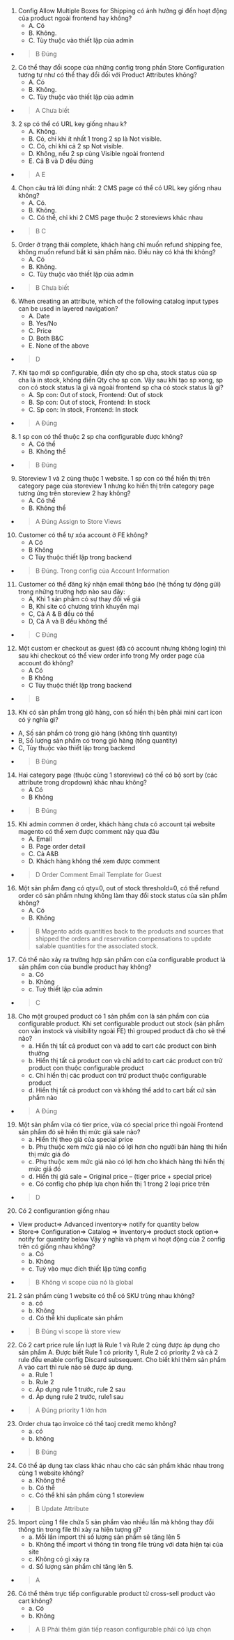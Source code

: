 1. Config Allow Multiple Boxes for Shipping có ảnh hưởng gì đến hoạt động của product ngoài frontend hay không?
   - A. Có
   - B. Không.
   - C. Tùy thuộc vào thiết lập của admin

- > B Đúng

2. Có thể thay đổi scope của những config trong phần Store Configuration tương tự như có thể thay đổi đối với Product Attributes không?
   - A. Có
   - B. Không.
   - C. Tùy thuộc vào thiết lập của admin

- > A Chưa biết

3. 2 sp có thể có URL key giống nhau k?
   - A. Không.
   - B. Có, chỉ khi ít nhất 1 trong 2 sp là Not visible.
   - C. Có, chỉ khi cả 2 sp Not visible.
   - D. Không, nếu 2 sp cùng Visible ngoài frontend
   - E. Cả B và D đều đúng

- > A E

4. Chọn câu trả lời đúng nhất:
   2 CMS page có thể có URL key giống nhau không?
   - A. Có.
   - B. Không.
   - C. Có thể, chỉ khi 2 CMS page thuộc 2 storeviews khác nhau

- > B C

5. Order ở trạng thái complete, khách hàng chỉ muốn refund shipping fee, không muốn refund bất kì sản phẩm nào. Điều này có khả thi không?
   - A. Có
   - B. Không.
   - C. Tùy thuộc vào thiết lập của admin

- > B Chưa biết

6. When creating an attribute, which of the following catalog input types can be used in layered navigation?
   - A. Date
   - B. Yes/No
   - C. Price
   - D. Both B&C
   - E. None of the above

- > D

7. Khi tạo mới sp configurable, điền qty cho sp cha, stock status của sp cha là in stock, không điền Qty cho sp con. Vậy sau khi tạo sp xong, sp con có stock status là gì và ngoài frontend sp cha có stock status là gì?
   - A. Sp con: Out of stock, Frontend: Out of stock
   - B. Sp con: Out of stock, Frontend: In stock
   - C. Sp con: In stock, Frontend: In stock

- > A Đúng

8. 1 sp con có thể thuộc 2 sp cha configurable được không?
   - A. Có thể
   - B. Không thể

- > B Đúng

9. Storeview 1 và 2 cùng thuộc 1 website. 1 sp con có thể hiển thị trên category page của storeview 1 nhưng ko hiển thị trên category page tương ứng trên storeview 2 hay không?
   - A. Có thể
   - B. Không thể

- > A Đúng Assign to Store Views

10. Customer có thể tự xóa account ở FE không?
    - A Có
    - B Không
    - C Tùy thuộc thiết lập trong backend

- > B Đúng. Trong config của Account Information

11. Customer có thể đăng ký nhận email thông báo (hệ thống tự động gửi) trong những trường hợp nào sau đây:
    - A, Khi 1 sản phẩm có sự thay đổi về giá
    - B, Khi site có chương trình khuyến mại
    - C, Cả A & B đều có thể
    - D, Cả A và B đều không thể

- > C Đúng

12. Một custom er checkout as guest (đã có account nhưng không login) thì sau khi checkout có thể view order info trong My order page của account đó không?
    - A Có
    - B Không
    - C Tùy thuộc thiết lập trong backend

- > B

13. Khi có sản phẩm trong giỏ hàng, con số hiển thị bên phải mini cart icon có ý nghĩa gì?

- A, Số sản phẩm có trong giỏ hàng (không tính quantity)
- B, Số lượng sản phẩm có trong giỏ hàng (tổng quantity)
- C, Tùy thuộc vào thiết lập trong backend
- > B Đúng

14. Hai category page (thuộc cùng 1 storeview) có thể có bộ sort by (các attribute trong dropdown) khác nhau không?
    - A Có
    - B Không

- > B Đúng

15. Khi admin commen ở order, khách hàng chưa có account tại website magento có thể xem được comment này qua đâu
    - A. Email
    - B. Page order detail
    - C. Cả A&B
    - D. Khách hàng không thể xem được comment

- > D Order Comment Email Template for Guest

16. Một sản phẩm đang có qty=0, out of stock threshold=0, có thể refund order có sản phẩm nhưng không làm thay đổi stock status của sản phẩm không?
    - A. Có
    - B. Không

- > B
  > Magento adds quantities back to the products and sources that shipped the orders and reservation compensations to update salable quantities for the associated stock.

17. Có thể nào xảy ra trường hợp sản phẩm con của configurable product là sản phẩm con của bundle product hay không?
    - a. Có
    - b. Không
    - c. Tuỳ thiết lập của admin

- > C

18. Cho một grouped product có 1 sản phẩm con là sản phẩm con của configurable product. Khi set configurable product out stock (sản phẩm con vẫn instock và visibility ngoài FE) thì grouped product đã cho sẽ thế nào?
    - a. Hiển thị tất cả product con và add to cart các product con bình thường
    - b. Hiển thị tất cả product con và chỉ add to cart các product con trừ product con thuộc configurable product
    - c. Chỉ hiển thị các product con trừ product thuộc configurable product
    - d. Hiển thị tất cả product con và không thể add to cart bất cứ sản phẩm nào

- > A Đúng

19. Một sản phẩm vừa có tier price, vừa có special price thì ngoài Frontend sản phẩm đó sẽ hiển thị mức giá sale nào?
    - a. Hiển thị theo giá của special price
    - b. Phụ thuộc xem mức giá nào có lợi hơn cho người bán hàng thì hiển thị mức giá đó
    - c. Phụ thuộc xem mức giá nào có lợi hơn cho khách hàng thì hiển thị mức giá đó
    - d. Hiển thị giá sale = Original price – (tiger price + special price)
    - e. Có config cho phép lựa chọn hiển thị 1 trong 2 loại price trên

- > D

20. Có 2 configurantion giống nhau

- View product=> Advanced inventory=> notify for quantity below
- Store=> Configuration=> Catalog => Inventory=> product stock option=> notify for quantity below
  Vậy ý nghĩa và phạm vi hoạt động của 2 config trên có giống nhau không?
  - a. Có
  - b. Không
  - c. Tuỳ vào mục đích thiết lập từng config
- > B Không vì scope của nó là global

21. 2 sản phẩm cùng 1 website có thể có SKU trùng nhau không?
    - a. có
    - b. Không
    - d. Có thể khi duplicate sản phẩm

- > B Đúng vì scope là store view

22. Có 2 cart price rule lần lượt là Rule 1 và Rule 2 cùng được áp dụng cho sản phẩm A. Được biết Rule 1 có priority 1, Rule 2 có priority 2 và cả 2 rule đều enable config Discard subsequent. Cho biết khi thêm sản phẩm A vào cart thì rule nào sẽ được áp dụng.
    - a. Rule 1
    - b. Rule 2
    - c. Áp dụng rule 1 trước, rule 2 sau
    - d. Áp dụng rule 2 trước, rule1 sau

- > A Đúng priority 1 lớn hơn

23. Order chưa tạo invoice có thể taoj credit memo không?
    - a. có
    - b. không

- > B Đúng

24. Có thể áp dụng tax class khác nhau cho các sản phẩm khác nhau trong cùng 1 website không?
    - a. Không thể
    - b. Có thể
    - c. Có thể khi sản phẩm cùng 1 storeview

- > B Update Attribute

25. Import cùng 1 file chứa 5 sản phẩm vào nhiều lần mà không thay đổi thông tin trong file thì xảy ra hiện tượng gì?
    - a. Mỗi lần import thì số lượng sản phẩm sẽ tăng lên 5
    - b. Không thể import vì thông tin trong file trùng với data hiện tại của site
    - c. Không có gì xảy ra
    - d. Số lượng sản phẩm chỉ tăng lên 5.

- > A

26. Có thể thêm trực tiếp configurable product từ cross-sell product vào cart không?
    - a. Có
    - b. Không

- > A B Phải thêm gián tiếp reason configurable phải có lựa chọn
